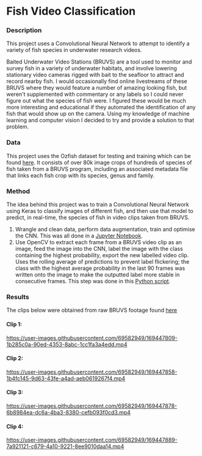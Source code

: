# Fish Video Classification
### Description
This project uses a Convolutional Neural Network to attempt to identify a variety of fish species in underwater research videos. 

Baited Underwater Video Stations (BRUVS) are a tool used to monitor and survey fish in a variety of underwater habitats, and involve lowering stationary video cameras rigged with bait to the seafloor to attract and record nearby fish. I would occasionally find online livestreams of these BRUVS where they would feature a number of amazing looking fish, but weren't supplemented with commentary or any labels so I could never figure out what the species of fish were. I figured these would be much more interesting and educational if they automated the identification of any fish that would show up on the camera. Using my knowledge of machine learning and computer vision I decided to try and provide a solution to that problem.

### Data

This project uses the Ozfish dataset for testing and training which can be found [here](https://github.com/open-AIMS/ozfish). It consists of over 80k image crops of hundreds of species of fish taken from a BRUVS program, including an associated metadata file that links each fish crop with its species, genus and family.

### Method

The idea behind this project was to train a Convolutional Neural Network using Keras to classify images of different fish, and then use that model to predict, in real-time, the species of fish in video clips taken from BRUVS. 

1. Wrangle and clean data, perform data augmentation, train and optimise the CNN. This was all done in a [Jupyter Notebook](https://github.com/denzelabad/OzFish-Classification/blob/main/Ozfish%20Classification.ipynb). 
2. Use OpenCV to extract each frame from a BRUVS video clip as an image, feed the image into the CNN, label the image with the class containing the highest probability, export the new labelled video clip. Uses the rolling average of predictions to prevent label flickering; the class with the highest average probability in the last 90 frames was written onto the image to make the outputted label more stable in consecutive frames. This step was done in this [Python script](https://github.com/denzelabad/OzFish-Classification/blob/main/Ozfish%20Video%20Script.py).

### Results


The clips below were obtained from raw BRUVS footage found [here](https://data.jcu.edu.au/aims/Oceanic_Shoals_NERP/BRUVS/)


#### Clip 1:

https://user-images.githubusercontent.com/69582949/169447809-1b285c0a-90ed-4353-8abc-1cc1fa3a4edd.mp4

#### Clip 2:

https://user-images.githubusercontent.com/69582949/169447858-1b4fc145-9d63-43fe-a4ad-aeb0619267f4.mp4

#### Clip 3:

https://user-images.githubusercontent.com/69582949/169447878-6b8984ea-dc6a-4ba3-8380-cefb093f0cd3.mp4

#### Clip 4:

https://user-images.githubusercontent.com/69582949/169447889-7a921121-c679-4a10-9221-8ee9010daa14.mp4


